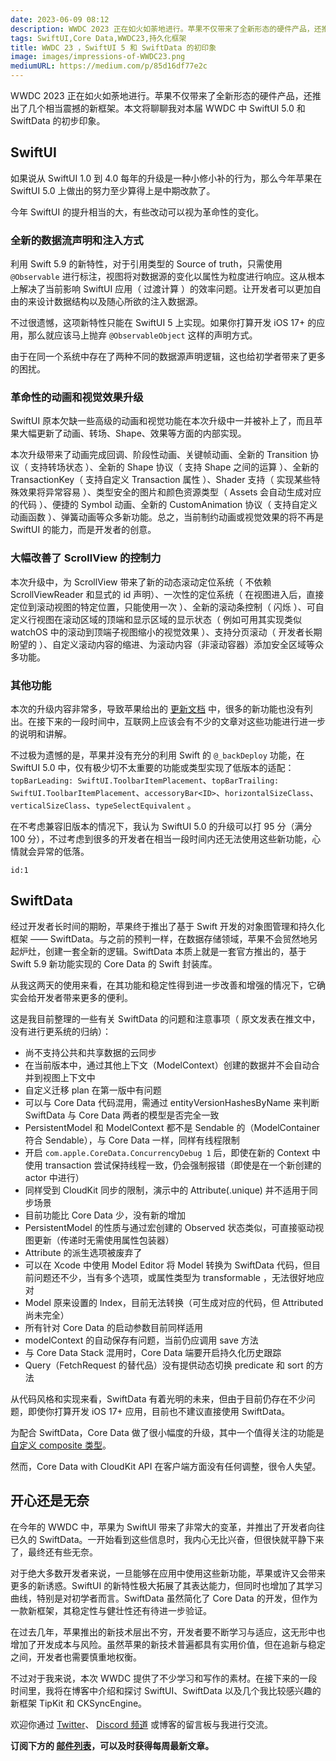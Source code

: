 ```yaml
---
date: 2023-06-09 08:12
description: WWDC 2023 正在如火如荼地进行。苹果不仅带来了全新形态的硬件产品，还推出了几个相当震撼的新框架。本文将聊聊我对本届 WWDC 中 SwiftUI 和 SwiftData 的初步印象。
tags: SwiftUI,Core Data,WWDC23,持久化框架
title: WWDC 23 ，SwiftUI 5 和 SwiftData 的初印象
image: images/impressions-of-WWDC23.png
mediumURL: https://medium.com/p/85d16df77e2c
---
```

WWDC 2023 正在如火如荼地进行。苹果不仅带来了全新形态的硬件产品，还推出了几个相当震撼的新框架。本文将聊聊我对本届 WWDC 中 SwiftUI 5.0 和 SwiftData 的初步印象。

## SwiftUI

如果说从 SwiftUI 1.0 到 4.0 每年的升级是一种小修小补的行为，那么今年苹果在 SwiftUI 5.0 上做出的努力至少算得上是中期改款了。

今年 SwiftUI 的提升相当的大，有些改动可以视为革命性的变化。

### 全新的数据流声明和注入方式

利用 Swift 5.9 的新特性，对于引用类型的 Source of truth，只需使用 `@Observable` 进行标注，视图将对数据源的变化以属性为粒度进行响应。这从根本上解决了当前影响 SwiftUI 应用（ 过渡计算 ）的效率问题。让开发者可以更加自由的来设计数据结构以及随心所欲的注入数据源。

不过很遗憾，这项新特性只能在 SwiftUI 5 上实现。如果你打算开发 iOS 17+ 的应用，那么就应该马上抛弃 `@ObservableObject` 这样的声明方式。

由于在同一个系统中存在了两种不同的数据源声明逻辑，这也给初学者带来了更多的困扰。

### 革命性的动画和视觉效果升级

SwiftUI 原本欠缺一些高级的动画和视觉功能在本次升级中一并被补上了，而且苹果大幅更新了动画、转场、Shape、效果等方面的内部实现。

本次升级带来了动画完成回调、阶段性动画、关键帧动画、全新的 Transition 协议（ 支持转场状态 ）、全新的 Shape 协议（ 支持 Shape 之间的运算 ）、全新的 TransactionKey（ 支持自定义 Transaction 属性 ）、Shader 支持（ 实现某些特殊效果将异常容易 ）、类型安全的图片和颜色资源类型（ Assets 会自动生成对应的代码 ）、便捷的 Symbol 动画、全新的 CustomAnimation 协议（ 支持自定义动画函数 ）、弹簧动画等众多新功能。总之，当前制约动画或视觉效果的将不再是 SwiftUI 的能力，而是开发者的创意。

### 大幅改善了 ScrollView 的控制力

本次升级中，为 ScrollView 带来了新的动态滚动定位系统（ 不依赖 ScrollViewReader 和显式的 id 声明）、一次性的定位系统（ 在视图进入后，直接定位到滚动视图的特定位置，只能使用一次 ）、全新的滚动条控制（ 闪烁 ）、可自定义行视图在滚动区域的顶端和显示区域的显示状态（ 例如可用其实现类似 watchOS 中的滚动到顶端子视图缩小的视觉效果 ）、支持分页滚动（ 开发者长期盼望的 ）、自定义滚动内容的缩进、为滚动内容（非滚动容器）添加安全区域等众多功能。

### 其他功能

本次的升级内容非常多，导致苹果给出的 [更新文档](https://developer.apple.com/documentation/Updates/SwiftUI) 中，很多的新功能也没有列出。在接下来的一段时间中，互联网上应该会有不少的文章对这些功能进行进一步的说明和讲解。

不过极为遗憾的是，苹果并没有充分的利用 Swift 的 `@_backDeploy` 功能，在 SwiftUI 5.0 中，仅有极少切不太重要的功能或类型实现了低版本的适配：`topBarLeading: SwiftUI.ToolbarItemPlacement`、`topBarTrailing: SwiftUI.ToolbarItemPlacement`、`accessoryBar<ID>`、`horizontalSizeClass`、`verticalSizeClass`、`typeSelectEquivalent` 。

在不考虑兼容旧版本的情况下，我认为 SwiftUI 5.0 的升级可以打 95 分（满分 100 分），不过考虑到很多的开发者在相当一段时间内还无法使用这些新功能，心情就会异常的低落。

```responser
id:1
```

## SwiftData

经过开发者长时间的期盼，苹果终于推出了基于 Swift 开发的对象图管理和持久化框架 —— SwiftData。与之前的预判一样，在数据存储领域，苹果不会贸然地另起炉灶，创建一套全新的逻辑。SwiftData 本质上就是一套官方推出的，基于 Swift 5.9 新功能实现的 Core Data 的 Swift 封装库。

从我这两天的使用来看，在其功能和稳定性得到进一步改善和增强的情况下，它确实会给开发者带来更多的便利。

这是我目前整理的一些有关 SwiftData 的问题和注意事项（ 原文发表在推文中，没有进行更系统的归纳）：

- 尚不支持公共和共享数据的云同步
- 在当前版本中，通过其他上下文（ModelContext）创建的数据并不会自动合并到视图上下文中
- 自定义迁移 plan 在第一版中有问题
- 可以与 Core Data 代码混用，需通过 entityVersionHashesByName 来判断 SwiftData 与 Core Data 两者的模型是否完全一致
- PersistentModel 和 ModelContext 都不是 Sendable 的（ModelContainer 符合 Sendable），与 Core Data 一样，同样有线程限制
- 开启 `com.apple.CoreData.ConcurrencyDebug 1` 后，即使在新的 Context 中使用 transaction 尝试保持线程一致，仍会强制报错（即使是在一个新创建的 actor 中进行）
- 同样受到 CloudKit 同步的限制，演示中的 Attribute(.unique) 并不适用于同步场景
- 目前功能比 Core Data 少，没有新的增加
- PersistentModel 的性质与通过宏创建的 Observed 状态类似，可直接驱动视图更新（传递时无需使用属性包装器）
- Attribute 的派生选项被废弃了
- 可以在 Xcode 中使用 Model Editor 将 Model 转换为 SwiftData 代码，但目前问题还不少，当有多个选项，或属性类型为 transformable ，无法很好地应对
- Model 原来设置的 Index，目前无法转换（可生成对应的代码，但 Attributed 尚未完全）
- 所有针对 Core Data 的启动参数目前同样适用
- modelContext 的自动保存有问题，当前仍应调用 save 方法
- 与 Core Data Stack 混用时，Core Data 端要开启持久化历史跟踪
- Query（FetchRequest 的替代品）没有提供动态切换 predicate 和 sort 的方法

从代码风格和实现来看，SwiftData 有着光明的未来，但由于目前仍存在不少问题，即使你打算开发 iOS 17+ 应用，目前也不建议直接使用 SwiftData。

为配合 SwiftData，Core Data 做了很小幅度的升级，其中一个值得关注的功能是 [自定义 composite 类型](https://twitter.com/fatbobman/status/1666677142170779648?s=20)。

然而，Core Data with CloudKit API 在客户端方面没有任何调整，很令人失望。

## 开心还是无奈

在今年的 WWDC 中，苹果为 SwiftUI 带来了非常大的变革，并推出了开发者向往已久的 SwiftData。一开始看到这些信息时，我内心无比兴奋，但很快就平静下来了，最终还有些无奈。

对于绝大多数开发者来说，一旦能够在应用中使用这些新功能，苹果或许又会带来更多的新诱惑。SwiftUI 的新特性极大拓展了其表达能力，但同时也增加了其学习曲线，特别是对初学者而言。SwiftData 虽然简化了 Core Data 的开发，但作为一款新框架，其稳定性与健壮性还有待进一步验证。

在过去几年，苹果推出的新技术层出不穷，开发者要不断学习与适应，这无形中也增加了开发成本与风险。虽然苹果的新技术普遍都具有实用价值，但在追新与稳定之间，开发者也需要慎重地权衡。

不过对于我来说，本次 WWDC 提供了不少学习和写作的素材。在接下来的一段时间里，我将在博客中介绍和探讨 SwiftUI、SwiftData 以及几个我比较感兴趣的新框架 TipKit 和 CKSyncEngine。

欢迎你通过 [Twitter](https://twitter.com/fatbobman)、 [Discord 频道](https://discord.gg/ApqXmy5pQJ) 或博客的留言板与我进行交流。

**订阅下方的 [邮件列表](https://artisanal-knitter-2544.ck.page/d3591dd1e7)，可以及时获得每周最新文章。**